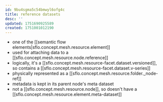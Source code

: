 ```yaml
---
id: 9bu4sgma5c54bmwyl6ofg4c
title: reference datasets
desc: ''
updated: 1751690925589
created: 1751001012190
---
```


- one of the [[semantic flow elements|sflo.concept.mesh.resource.element]]
- used for attaching data to a [[sflo.concept.mesh.resource.node.reference]]
- logically, it's a [[sflo.concept.mesh.resource-facet.dataset.versioned]], so contains a [[sflo.concept.mesh.resource-facet.dataset.v-series]]
- physically represented as a [[sflo.concept.mesh.resource.folder._node-ref]]
- metadata is kept in its parent node's meta dataset
- not a [[sflo.concept.mesh.resource.node]], so doesn't have a [[sflo.concept.mesh.resource.element.meta-dataset]]